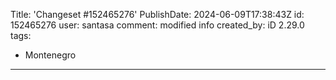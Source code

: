 Title: 'Changeset #152465276'
PublishDate: 2024-06-09T17:38:43Z
id: 152465276
user: santasa
comment: modified info
created_by: iD 2.29.0
tags:
- Montenegro

---
